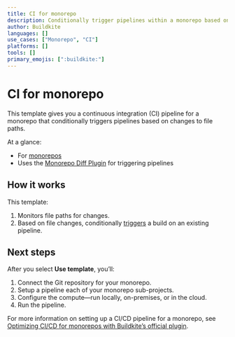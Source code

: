```yaml
---
title: CI for monorepo
description: Conditionally trigger pipelines within a monorepo based on changes to file paths.
author: Buildkite
languages: []
use_cases: ["Monorepo", "CI"]
platforms: []
tools: []
primary_emojis: [":buildkite:"]
---
```


# CI for monorepo

This template gives you a continuous integration (CI) pipeline for a monorepo that conditionally triggers pipelines based on changes to file paths.

At a glance:

- For [monorepos](https://en.wikipedia.org/wiki/Monorepo)
- Uses the [Monorepo Diff Plugin](https://github.com/buildkite-plugins/monorepo-diff-buildkite-plugin) for triggering pipelines

## How it works

This template:

1. Monitors file paths for changes.
2. Based on file changes, conditionally [triggers](https://buildkite.com/docs/pipelines/trigger-step) a build on an existing pipeline.

## Next steps

After you select **Use template**, you’ll:

1. Connect the Git repository for your monorepo.
2. Setup a pipeline each of your monorepo sub-projects.
3. Configure the compute—run locally, on-premises, or in the cloud.
4. Run the pipeline.

For more information on setting up a CI/CD pipeline for a monorepo, see [Optimizing CI/CD for monorepos with Buildkite’s official plugin](https://buildkite.com/blog/solving-ci-cd-in-monorepos-with-buildkite-s-official-plugin).
